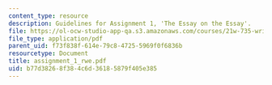 ```yaml
---
content_type: resource
description: Guidelines for Assignment 1, 'The Essay on the Essay'.
file: https://ol-ocw-studio-app-qa.s3.amazonaws.com/courses/21w-735-writing-and-reading-the-essay-fall-2004/b77d38268f384c6d36185879f405e385_assignment_1_rwe.pdf
file_type: application/pdf
parent_uid: f73f838f-614e-79c8-4725-5969f0f6836b
resourcetype: Document
title: assignment_1_rwe.pdf
uid: b77d3826-8f38-4c6d-3618-5879f405e385
---
```

